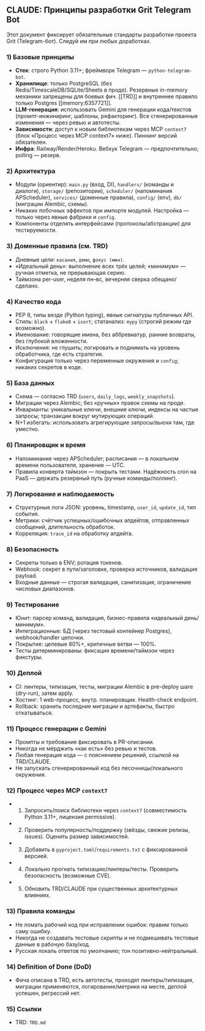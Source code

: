 ## CLAUDE: Принципы разработки Grit Telegram Bot

Этот документ фиксирует обязательные стандарты разработки проекта Grit (Telegram-бот). Следуй им при любых доработках.

### 1) Базовые принципы
- **Стек**: строго Python 3.11+; фреймворк Telegram — `python-telegram-bot`.
- **Хранилище**: только PostgreSQL (без Redis/TimescaleDB/SQLite/Sheets в проде). Резервные in-memory механики запрещены для боевых фич. [[TRD]] и внутреннее правило только Postgres [[memory:6357721]].
- **LLM-генерация**: использовать Gemini для генерации кода/текстов (промпт-инжиниринг, шаблоны, рефакторинг). Все сгенерированные изменения — через ревью и автотесты.
- **Зависимости**: доступ к новым библиотекам через MCP `context7` (блок «Процесс через MCP context7» ниже). Пиннинг версий обязателен.
- **Инфра**: Railway/Render/Heroku. Вебхук Telegram — предпочтительно; polling — резерв.

### 2) Архитектура
- Модули (ориентир): `main.py` (вход, DI), `handlers/` (команды и диалоги), `storage/` (репозитории), `scheduler/` (напоминания APScheduler), `services/` (доменные правила), `config/` (env), `db/` (миграции Alembic, схемы).
- Никаких побочных эффектов при импорте модулей. Настройка — только через явные фабрики и `config`.
- Компоненты отделять интерфейсами (протоколы/абстракции) для тестируемости.

### 3) Доменные правила (см. TRD)
- Дневные цели: `касания`, `демо`, `фокус (мин)`.
- «Идеальный день»: выполнение всех трёх целей; «минимум» — ручная отметка, не прерывающая серию.
- Таймзона per-user, неделя пн–вс, вечерняя сверка обещано/сделано.

### 4) Качество кода
- PEP 8, типы везде (Python typing), явные сигнатуры публичных API.
- Стиль: `black` + `flake8` + `isort`; статанализ: `mypy` (строгий режим где возможно).
- Именование: говорящие имена, без аббревиатур, ранние возвраты, без глубокой вложенности.
- Исключения: не глушить; логировать и поднимать на уровень обработчика, где есть стратегия.
- Конфигурация только через переменные окружения и `config`; никаких секретов в коде.

### 5) База данных
- Схема — согласно TRD (`users`, `daily_logs`, `weekly_snapshots`).
- Миграции через Alembic; без «ручных» правок схемы на проде.
- Инварианты: уникальные ключи, внешние ключи, индексы на частые запросы; транзакции вокруг мутирующих операций.
- N+1 избегать: использовать агрегирующие запросы/вьюхи там, где уместно.

### 6) Планировщик и время
- Напоминания через APScheduler; расписания — в локальном времени пользователя, хранение — UTC.
- Правила конверта таймзон — покрыть тестами. Надёжность cron на PaaS — держать резервный путь (ручные команды/поллинг).

### 7) Логирование и наблюдаемость
- Структурные логи JSON: уровень, timestamp, `user_id`, `update_id`, тип события.
- Метрики: счётчик успешных/ошибочных апдейтов, отправленных сообщений, длительность обработок.
- Корреляция: `trace_id` на обработку апдейта.

### 8) Безопасность
- Секреты только в ENV; ротация токенов.
- Webhook: секрет в пути/заголовке, проверка источников, валидация payload.
- Входные данные — строгая валидация, санитизация, ограничение числовых диапазонов.

### 9) Тестирование
- Юнит: парсер команд, валидация, бизнес-правила «идеальный день/минимум».
- Интеграционные: БД (через тестовый контейнер Postgres), webhook/handler цепочки.
- Покрытие: целевые 80%+, критичные ветви — 100%.
- Тесты детерминированы: фиксация времени/таймзон через фикстуры.

### 10) Деплой
- CI: линтеры, типизация, тесты, миграции Alembic в pre-deploy шаге (dry-run), затем apply.
- Хостинг: 1 web-процесс, внутр. планировщик. Health-check endpoint.
- Rollback: хранить последние миграции и артефакты, быстро откатываться.

### 11) Процесс генерации с Gemini
- Промпты и требования фиксировать в PR-описании.
- Никогда не мёрджить «как есть» без ревью и тестов.
- Любая генерация кода — с пояснением решений, ссылкой на TRD/CLAUDE.
- Не запускать сгенерированный код без песочницы/локального окружения.

### 12) Процесс через MCP `context7`
- 1) Запросить/поиск библиотеки через `context7` (совместимость Python 3.11+, лицензия permissive).
- 2) Проверить популярность/поддержку (звёзды, свежие релизы, issues). Оценить размер зависимостей.
- 3) Добавить в `pyproject.toml`/`requirements.txt` с фиксированной версией.
- 4) Локально прогнать типизацию/линтеры/тесты. Проверить безопасность (возможные CVE).
- 5) Обновить TRD/CLAUDE при существенных архитектурных влияниях.

### 13) Правила команды
- Не ломать рабочий код при исправлении ошибок: правим только саму ошибку.
- Никогда не создавать тестовые скрипты и не подмешивать тестовые данные в рабочую базу/код.
- Русская локаль ответов по умолчанию; тон позитивно-нейтральный.

### 14) Definition of Done (DoD)
- Фича описана в TRD, есть автотесты, проходят линтеры/типизация, миграции применяются, логирование/метрики на месте, деплой успешен, регрессий нет.

### 15) Ссылки
- TRD: `TRD.md`


